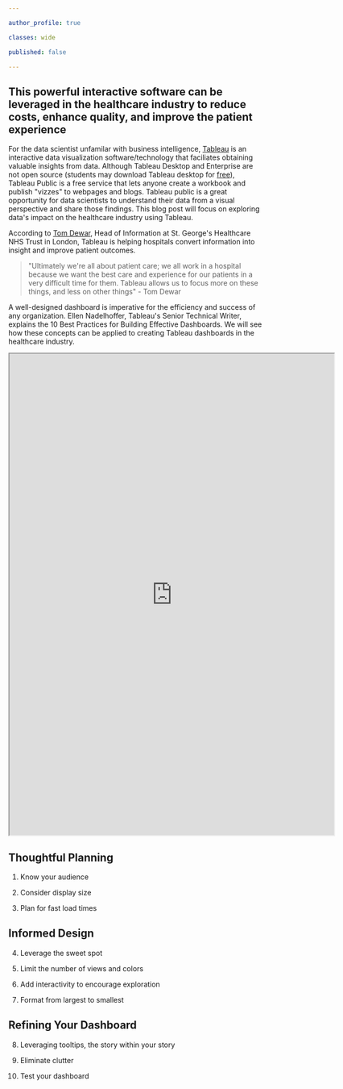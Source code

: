```yaml
---

author_profile: true

classes: wide

published: false

---
```


## This powerful interactive software can be leveraged in the healthcare industry to reduce costs, enhance quality, and improve the patient experience

For the data scientist unfamilar with business intelligence, [Tableau](https://www.tableau.com) is an interactive data visualization software/technology that faciliates obtaining valuable insights from data. Although Tableau Desktop and Enterprise are not open source (students may download Tableau desktop for [free](https://www.tableau.com/academic/students)), Tableau Public is a free service that lets anyone create a workbook and publish "vizzes" to webpages and blogs. Tableau public is a great opportunity for data scientists to understand their data from a visual perspective and share those findings. This blog post will focus on exploring data's impact on the healthcare industry using Tableau. 

According to [Tom Dewar](https://www.youtube.com/watch?v=XR95OZ32DTU), Head of Information at St. George's Healthcare NHS Trust in London, Tableau is helping hospitals convert information into insight and improve patient outcomes. 

>"Ultimately we're all about patient care; we all work in a hospital because we want the best care and experience for our patients in a very difficult time for them. Tableau allows us to focus more on these things, and less on other things" - Tom Dewar

A well-designed dashboard is imperative for the efficiency and success of any organization. Ellen Nadelhoffer, Tableau's Senior Technical Writer, explains the 10 Best Practices for Building Effective Dashboards. We will see how these concepts can be applied to creating Tableau dashboards in the healthcare industry. 

<iframe src = "https://public.tableau.com/views/VGContest_PediatricsOverview_BridgetCogley/Overview?showVizHome=no&:embed=y&:loadOrderID=0&:display_count=yes" width="645" height="955"></iframe>

## Thoughtful Planning 

1. Know your audience

2. Consider display size

3. Plan for fast load times 

## Informed Design 

4. Leverage the sweet spot

5. Limit the number of views and colors 

6. Add interactivity to encourage exploration

7. Format from largest to smallest

## Refining Your Dashboard

8. Leveraging tooltips, the story within your story

9. Eliminate clutter

10. Test your dashboard

